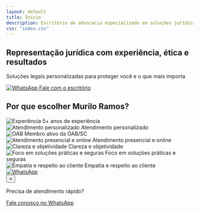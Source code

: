 ```yaml
---
layout: default
title: Início
description: Escritório de advocacia especializado em soluções jurídicas ágeis, desbloqueio bancário e atendimento personalizado em Joinville e online para todo o Brasil.
css: "index.css"
---
```


<!-- Hero Section -->
<section class="hero fade-in">
  <div class="hero-overlay">
    <h1 class="hero-title fade-in">Representação jurídica com experiência, ética e resultados</h1>
    <p class="hero-subtitle fade-in delay-1">Soluções legais personalizadas para proteger você e o que mais importa</p>
    <a href="https://wa.me/5547997441694" target="_blank" class="hero-cta wpp-btn fade-in delay-2">
      <span class="wpp-icon" aria-hidden="true">
        <img src="{{ '/assets/img/whatsapp.svg' | relative_url }}" alt="WhatsApp">
      </span>
      Fale com o escritório
    </a>
  </div>
</section>
<!-- Sinais de confiança e diferenciais -->
<section class="why-choose fade-in delay-1">
  <h2>Por que escolher Murilo Ramos?</h2>
  <div class="trust-signals-list">
    <div class="trust-item">
      <img src="{{ '/assets/img/badge-experience.svg' | relative_url }}" alt="Experiência">
      <span>5+ anos de experiência</span>
    </div>
    <div class="trust-item">
      <img src="{{ '/assets/img/badge-success.svg' | relative_url }}" alt="Atendimento personalizado">
      <span>Atendimento personalizado</span>
    </div>
    <div class="trust-item">
      <img src="{{ '/assets/img/badge-oab.svg' | relative_url }}" alt="OAB">
      <span>Membro ativo da OAB/SC</span>
    </div>
    <div class="trust-item">
      <img src="{{ '/assets/img/badge-presencial-online.svg' | relative_url }}" alt="Atendimento presencial e online">
      <span>Atendimento presencial e online</span>
    </div>
    <div class="trust-item">
      <img src="{{ '/assets/img/badge-clarity.svg' | relative_url }}" alt="Clareza e objetividade">
      <span>Clareza e objetividade</span>
    </div>
    <div class="trust-item">
      <img src="{{ '/assets/img/badge-solutions.svg' | relative_url }}" alt="Foco em soluções práticas e seguras">
      <span>Foco em soluções práticas e seguras</span>
    </div>
    <div class="trust-item">
      <img src="{{ '/assets/img/badge-empathy.svg' | relative_url }}" alt="Empatia e respeito ao cliente">
      <span>Empatia e respeito ao cliente</span>
    </div>
  </div>
</section>

<!-- Botão flutuante do WhatsApp -->
<a href="https://wa.me/5547997441694" class="whatsapp-float fade-in delay-2" target="_blank" aria-label="WhatsApp">
  <img src="{{ '/assets/img/whatsapp.svg' | relative_url }}" alt="WhatsApp">
</a>

<!-- Slide-up popup WhatsApp -->
<div class="whatsapp-popup" id="whatsappPopup">
  <button class="close-popup" id="closePopup" aria-label="Fechar">×</button>
  <div class="popup-content">
    <p>Precisa de atendimento rápido?</p>
    <a href="https://wa.me/5547997441694" target="_blank" class="popup-whatsapp-btn">
      Fale conosco no WhatsApp
    </a>
  </div>
</div>

<script>
// WhatsApp popup slide-up
(function() {
  var popup = document.getElementById('whatsappPopup');
  var closeBtn = document.getElementById('closePopup');
  if (popup && closeBtn) {
    setTimeout(function() { popup.classList.add('show'); }, 2500);
    closeBtn.onclick = function() { popup.classList.remove('show'); };
  }
})();
</script>
